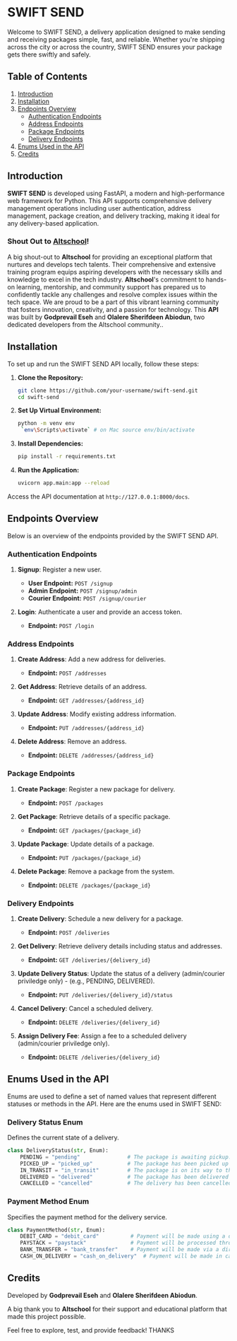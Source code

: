 
# SWIFT SEND

Welcome to SWIFT SEND, a delivery application designed to make sending and receiving packages simple, fast, and reliable. Whether you're shipping across the city or across the country, SWIFT SEND ensures your package gets there swiftly and safely.

## Table of Contents

1. [Introduction](#introduction)
2. [Installation](#installation)
3. [Endpoints Overview](#endpoints-overview)
    - [Authentication Endpoints](#authentication-endpoints)
    - [Address Endpoints](#address-endpoints)
    - [Package Endpoints](#package-endpoints)
    - [Delivery Endpoints](#delivery-endpoints)
4. [Enums Used in the API](#enums-used-in-the-api)
5. [Credits](#credits)

## Introduction

**SWIFT SEND** is developed using FastAPI, a modern and high-performance web framework for Python. This API supports comprehensive delivery management operations including user authentication, address management, package creation, and delivery tracking, making it ideal for any delivery-based application.

### Shout Out to <a href="https://altschoolafrica.com/" target="_blank">Altschool</a>!

A big shout-out to **Altschool** for providing an exceptional platform that nurtures and develops tech talents. Their comprehensive and extensive training program equips aspiring developers with the necessary skills and knowledge to excel in the tech industry. **Altschool**'s commitment to hands-on learning, mentorship, and community support has prepared us to confidently tackle any challenges and resolve complex issues within the tech space. We are proud to be a part of this vibrant learning community that fosters innovation, creativity, and a passion for technology. This **API** was built by **Godprevail Eseh** and **Olalere Sherifdeen Abiodun**, two dedicated developers from the Altschool community..

## Installation

To set up and run the SWIFT SEND API locally, follow these steps:

1. **Clone the Repository:**

   ```bash
   git clone https://github.com/your-username/swift-send.git
   cd swift-send
   ```

2. **Set Up Virtual Environment:**

   ```bash
   python -m venv env
    `env\Scripts\activate` # on Mac source env/bin/activate
   ```

3. **Install Dependencies:**

   ```bash
   pip install -r requirements.txt
   ```

4. **Run the Application:**

   ```bash
   uvicorn app.main:app --reload
   ```

Access the API documentation at `http://127.0.0.1:8000/docs`.

## Endpoints Overview

Below is an overview of the endpoints provided by the SWIFT SEND API.

### Authentication Endpoints

1. **Signup**: Register a new user.
   - **User Endpoint:** `POST /signup`
   - **Admin Endpoint:** `POST /signup/admin`
   - **Courier Endpoint:** `POST /signup/courier`

2. **Login**: Authenticate a user and provide an access token.
   - **Endpoint:** `POST /login`

### Address Endpoints

1. **Create Address**: Add a new address for deliveries.
   - **Endpoint:** `POST /addresses`

2. **Get Address**: Retrieve details of an address.
   - **Endpoint:** `GET /addresses/{address_id}`

3. **Update Address**: Modify existing address information.
   - **Endpoint:** `PUT /addresses/{address_id}`

4. **Delete Address**: Remove an address.
   - **Endpoint:** `DELETE /addresses/{address_id}`

### Package Endpoints

1. **Create Package**: Register a new package for delivery.
   - **Endpoint:** `POST /packages`

2. **Get Package**: Retrieve details of a specific package.
   - **Endpoint:** `GET /packages/{package_id}`

3. **Update Package**: Update details of a package.
   - **Endpoint:** `PUT /packages/{package_id}`

4. **Delete Package**: Remove a package from the system.
   - **Endpoint:** `DELETE /packages/{package_id}`

### Delivery Endpoints

1. **Create Delivery**: Schedule a new delivery for a package.
   - **Endpoint:** `POST /deliveries`

2. **Get Delivery**: Retrieve delivery details including status and addresses.
   - **Endpoint:** `GET /deliveries/{delivery_id}`

3. **Update Delivery Status**: Update the status of a delivery (admin/courier priviledge only) - (e.g., PENDING, DELIVERED).
   - **Endpoint:** `PUT /deliveries/{delivery_id}/status`

4. **Cancel Delivery**: Cancel a scheduled delivery.
   - **Endpoint:** `DELETE /deliveries/{delivery_id}`

5. **Assign Delivery Fee**: Assign a fee to a scheduled delivery (admin/courier priviledge only).
   - **Endpoint:** `DELETE /deliveries/{delivery_id}`

## Enums Used in the API

Enums are used to define a set of named values that represent different statuses or methods in the API. Here are the enums used in SWIFT SEND:

### Delivery Status Enum

Defines the current state of a delivery.

```python
class DeliveryStatus(str, Enum):
    PENDING = "pending"               # The package is awaiting pickup.
    PICKED_UP = "picked_up"           # The package has been picked up by the courier.
    IN_TRANSIT = "in_transit"         # The package is on its way to the delivery address.
    DELIVERED = "delivered"           # The package has been delivered to the recipient.
    CANCELLED = "cancelled"           # The delivery has been cancelled.
```

### Payment Method Enum

Specifies the payment method for the delivery service.

```python
class PaymentMethod(str, Enum):
    DEBIT_CARD = "debit_card"          # Payment will be made using a debit card.
    PAYSTACK = "paystack"              # Payment will be processed through Paystack, an online payment platform.
    BANK_TRANSFER = "bank_transfer"    # Payment will be made via a direct bank transfer.
    CASH_ON_DELIVERY = "cash_on_delivery"  # Payment will be made in cash when the package is delivered.
```


## Credits

Developed by **Godprevail Eseh** and **Olalere Sherifdeen Abiodun**.

A big thank you to **Altschool** for their support and educational platform that made this project possible.

Feel free to explore, test, and provide feedback! THANKS
